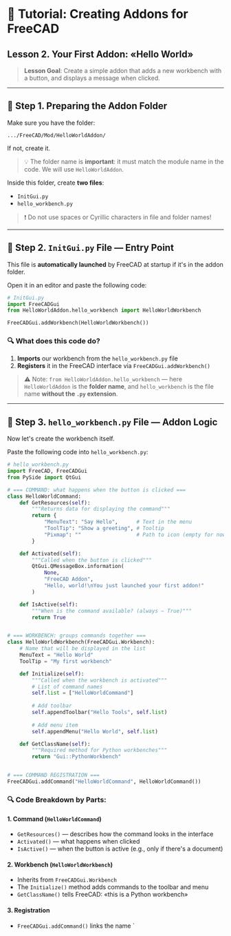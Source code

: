 # 📘 Tutorial: Creating Addons for FreeCAD  
## Lesson 2. Your First Addon: «Hello World»

> **Lesson Goal**: Create a simple addon that adds a new workbench with a button, and displays a message when clicked.

---

## 📁 Step 1. Preparing the Addon Folder

Make sure you have the folder:

```
.../FreeCAD/Mod/HelloWorldAddon/
```

If not, create it.

> 💡 The folder name is **important**: it must match the module name in the code.
> We will use `HelloWorldAddon`.

Inside this folder, create **two files**:
- `InitGui.py`
- `hello_workbench.py`

> ❗ Do not use spaces or Cyrillic characters in file and folder names!

---

## 📄 Step 2. `InitGui.py` File — Entry Point

This file is **automatically launched** by FreeCAD at startup if it's in the addon folder.

Open it in an editor and paste the following code:

```python
# InitGui.py
import FreeCADGui
from HelloWorldAddon.hello_workbench import HelloWorldWorkbench

FreeCADGui.addWorkbench(HelloWorldWorkbench())
```

### 🔍 What does this code do?

1. **Imports** our workbench from the `hello_workbench.py` file
2. **Registers** it in the FreeCAD interface via `FreeCADGui.addWorkbench()`

> ⚠️ Note:
> `from HelloWorldAddon.hello_workbench` — here `HelloWorldAddon` is the **folder name**, and `hello_workbench` is the file name **without the `.py` extension**.

---

## 📄 Step 3. `hello_workbench.py` File — Addon Logic

Now let's create the workbench itself.

Paste the following code into `hello_workbench.py`:

```python
# hello_workbench.py
import FreeCAD, FreeCADGui
from PySide import QtGui

# === COMMAND: what happens when the button is clicked ===
class HelloWorldCommand:
    def GetResources(self):
        """Returns data for displaying the command"""
        return {
            "MenuText": "Say Hello",      # Text in the menu
            "ToolTip": "Show a greeting", # Tooltip
            "Pixmap": ""                  # Path to icon (empty for now)
        }

    def Activated(self):
        """Called when the button is clicked"""
        QtGui.QMessageBox.information(
            None,
            "FreeCAD Addon",
            "Hello, world!\nYou just launched your first addon!"
        )

    def IsActive(self):
        """When is the command available? (always — True)"""
        return True


# === WORKBENCH: groups commands together ===
class HelloWorldWorkbench(FreeCADGui.Workbench):
    # Name that will be displayed in the list
    MenuText = "Hello World"
    ToolTip = "My first workbench"

    def Initialize(self):
        """Called when the workbench is activated"""
        # List of command names
        self.list = ["HelloWorldCommand"]
        
        # Add toolbar
        self.appendToolbar("Hello Tools", self.list)
        
        # Add menu item
        self.appendMenu("Hello World", self.list)

    def GetClassName(self):
        """Required method for Python workbenches"""
        return "Gui::PythonWorkbench"


# === COMMAND REGISTRATION ===
FreeCADGui.addCommand("HelloWorldCommand", HelloWorldCommand())
```

### 🔍 Code Breakdown by Parts:

#### 1. **Command (`HelloWorldCommand`)**
- `GetResources()` — describes how the command looks in the interface
- `Activated()` — what happens when clicked
- `IsActive()` — when the button is active (e.g., only if there's a document)

#### 2. **Workbench (`HelloWorldWorkbench`)**
- Inherits from `FreeCADGui.Workbench`
- The `Initialize()` method adds commands to the toolbar and menu
- `GetClassName()` tells FreeCAD: «this is a Python workbench»

#### 3. **Registration**
- `FreeCADGui.addCommand()` links the name `